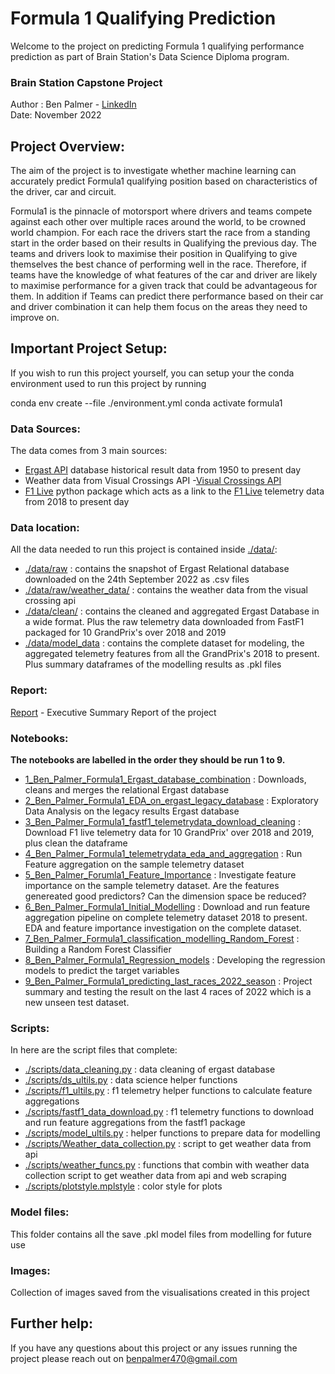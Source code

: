 # Formula 1 Qualifying Prediction

Welcome to the project on predicting Formula 1 qualifying performance prediction as part of Brain Station's Data Science Diploma program. 

### Brain Station Capstone Project
Author : Ben Palmer - [LinkedIn](https://www.linkedin.com/in/benpalmer470/)\
Date: November 2022

## Project Overview:
The aim of the project is to investigate whether machine learning can accurately predict Formula1 qualifying position based on characteristics of the driver, car and circuit.

Formula1 is the pinnacle of motorsport where drivers and teams compete against each other over multiple races around the world, to be crowned world champion. For each race the drivers start the race from a standing start in the order based on their results in Qualifying the previous day. The teams and drivers look to maximise their position in Qualifying to give themselves the best chance of performing well in the race. Therefore, if teams have the knowledge of what features of the car and driver are likely to maximise performance for a given track that could be advantageous for them. In addition if Teams can predict there performance based on their car and driver combination it can help them focus on the areas they need to improve on. 

## Important Project Setup:

If you wish to run this project yourself, you can setup your the conda environment used to run this project by running 

conda env create --file ./environment.yml
conda activate formula1

### Data Sources:

The data comes from 3 main sources: 
- [Ergast API](http://ergast.com/mrd/) database historical result data from 1950 to present day
- Weather data from Visual Crossings API -[Visual Crossings API](https://www.visualcrossing.com/)
- [F1 Live](https://www.formula1.com/en/f1-live.html) python package which acts as a link to the [F1 Live](https://www.formula1.com/en/f1-live.html) telemetry data from 2018 to present day 

### Data location:

All the data needed to run this project is contained inside [./data/](./data/):
- [./data/raw](./data/raw/) : contains the snapshot of Ergast Relational database downloaded on the 24th September 2022 as .csv files
- [./data/raw/weather_data/](./data/raw/weather_data/) : contains the weather data from the visual crossing api
- [./data/clean/](./data/clean/) : contains the cleaned and aggregated Ergast Database in a wide format. Plus the raw telemetry data downloaded from FastF1 packaged for 10 GrandPrix's over 2018 and 2019
- [./data/model_data](./data/model_data/) : contains the complete dataset for modeling, the aggregated telemetry features from all the GrandPrix's 2018 to present. Plus summary dataframes of the modelling results as .pkl files

### Report:
[Report](./Ben_Palmer_Formula1_Qualifying_Result_Prediction_Report.pdf) - Executive Summary Report of the project
### Notebooks:
**The notebooks are labelled in the order they should be run 1 to 9.**
- [1_Ben_Palmer_Formula1_Ergast_database_combination](./1_Ben_Palmer_Formula1_Ergast_database_combination.ipynb) : Downloads, cleans and merges the relational Ergast database
- [2_Ben_Palmer_Formula1_EDA_on_ergast_legacy_database](./2_Ben_Palmer_Formula1_EDA_on_ergast_legacy_database.ipynb) : Exploratory Data Analysis on the legacy results Ergast database 
- [3_Ben_Palmer_Formula1_fastf1_telemetrydata_download_cleaning](./3_Ben_Palmer_Formula1_fastf1_telemetrydata_download_cleaning.ipynb) : Download F1 live telemetry data for 10 GrandPrix' over 2018 and 2019, plus clean the dataframe
- [4_Ben_Palmer_Formula1_telemetrydata_eda_and_aggregation](./4_Ben_Palmer_Formula1_telemetrydata_eda_and_aggregation.ipynb) : Run Feature aggregation on the sample telemetry dataset
- [5_Ben_Palmer_Forumla1_Feature_Importance](./5_Ben_Palmer_Forumla1_Feature_Importance.ipynb) : Investigate feature importance on the sample telemetry dataset. Are the features genereated good predictors? Can the dimension space be reduced?
- [6_Ben_Palmer_Formula1_Initial_Modelling](./6_Ben_Palmer_Formula1_Initial_Modelling.ipynb) : Download and run feature aggregation pipeline on complete telemetry dataset 2018 to present. EDA and feature importance investigation on the complete dataset.
- [7_Ben_Palmer_Formula1_classification_modelling_Random_Forest](./7_Ben_Palmer_Formula1_classification_modelling_Random_Forest.ipynb) : Building a Random Forest Classifier 
- [8_Ben_Palmer_Formula1_Regression_models](./8_Ben_Palmer_Formula1_Regression_models.ipynb) : Developing the regression models to predict the target variables
- [9_Ben_Palmer_Formula1_predicting_last_races_2022_season](./9_Ben_Palmer_Formula1_predicting_last_races_2022_season.ipynb) : Project summary and testing the result on the last 4 races of 2022 which is a new unseen test dataset.

### Scripts:
In here are the script files that complete:
- [./scripts/data_cleaning.py](./scripts/data_cleaning.py) : data cleaning of ergast database
- [./scripts/ds_ultils.py](./scripts/ds_ultils.py) : data science helper functions
- [./scripts/f1_ultils.py](./scripts/f1_ultils.py) : f1 telemetry helper functions to calculate feature aggregations
- [./scripts/fastf1_data_download.py](./scripts/fastf1_data_download.py) : f1 telemetry functions to download and run feature aggregations from the fastf1 package
- [./scripts/model_ultils.py](./scripts/model_ultils.py) : helper functions to prepare data for modelling
- [./scripts/Weather_data_collection.py](./scripts/Weather_data_collection.py) : script to get weather data from api
- [./scripts/weather_funcs.py](./scripts/weather_funcs.py) : functions that combin with weather data collection script to get weather data from api and web scraping
- [./scripts/plotstyle.mplstyle](./scripts/plotstyle.mplstyle) : color style for plots
### Model files:
This folder contains all the save .pkl model files from modelling for future use

### Images:
Collection of images saved from the visualisations created in this project

## Further help:

If you have any questions about this project or any issues running the project please reach out on benpalmer470@gmail.com
